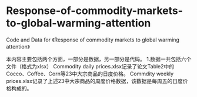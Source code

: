 # Response-of-commodity-markets-to-global-warming-attention
Code and Data for 《Response of commodity markets to global warming attention》

本内容主要包括两个方面，一部分是数据，另一部分是代码。
1.数据一共包括六个文件（格式为xlsx）
Commodity daily prices.xlsx记录了论文Table2中的Cocco、Coffee、Corn等23中大宗商品的日度价格。
Commdity weekly prices.xlsx记录了上述23中大宗商品的周度价格数据，该数据是每周五的日度价格构成的。

